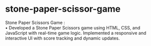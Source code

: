 # stone-paper-scissor-game
Stone Paper Scissors Game :  
• Developed a Stone Paper Scissors game using HTML, CSS, and JavaScript with real-time game logic. Implemented a responsive 
and interactive UI with score tracking and dynamic updates.
